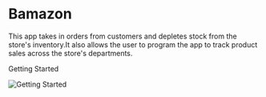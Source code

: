 # Bamazon

This app takes in orders from customers and depletes stock from the store's inventory.It also allows the user to program the app to track product sales across the store's departments.

Getting Started

![Getting Started](https://raw.github.com/nnannce/Bamazon/screenshotsforReadMe/ScreenShot2018-02-08-at4.41.08PM.png)


